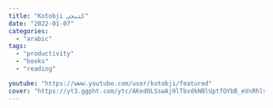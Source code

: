 ```yaml
---
title: "Kotobji كتبجي"
date: "2022-01-07"
categories:
  - "arabic"
tags:
  - "productivity"
  - "books"
  - "reading"

youtube: "https://www.youtube.com/user/kotobji/featured"
cover: "https://yt3.ggpht.com/ytc/AKedOLSswAj9lTbvdkNBlUptfOYbB_eVnRhlsdln4M3vBQ=s88-c-k-c0x00ffffff-no-rj"
---
```

